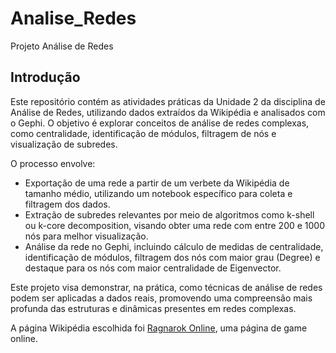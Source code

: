 # Analise_Redes
Projeto Análise de Redes

## Introdução

Este repositório contém as atividades práticas da Unidade 2 da disciplina de Análise de Redes, utilizando dados extraídos da Wikipédia e analisados com o Gephi. O objetivo é explorar conceitos de análise de redes complexas, como centralidade, identificação de módulos, filtragem de nós e visualização de subredes.

O processo envolve:
- Exportação de uma rede a partir de um verbete da Wikipédia de tamanho médio, utilizando um notebook específico para coleta e filtragem dos dados.
- Extração de subredes relevantes por meio de algoritmos como k-shell ou k-core decomposition, visando obter uma rede com entre 200 e 1000 nós para melhor visualização.
- Análise da rede no Gephi, incluindo cálculo de medidas de centralidade, identificação de módulos, filtragem dos nós com maior grau (Degree) e destaque para os nós com maior centralidade de Eigenvector.

Este projeto visa demonstrar, na prática, como técnicas de análise de redes podem ser aplicadas a dados reais, promovendo uma compreensão mais profunda das estruturas e dinâmicas presentes em redes complexas.

A página Wikipédia escolhida foi [Ragnarok Online](https://en.wikipedia.org/wiki/Ragnarok_Online), uma página de game online.